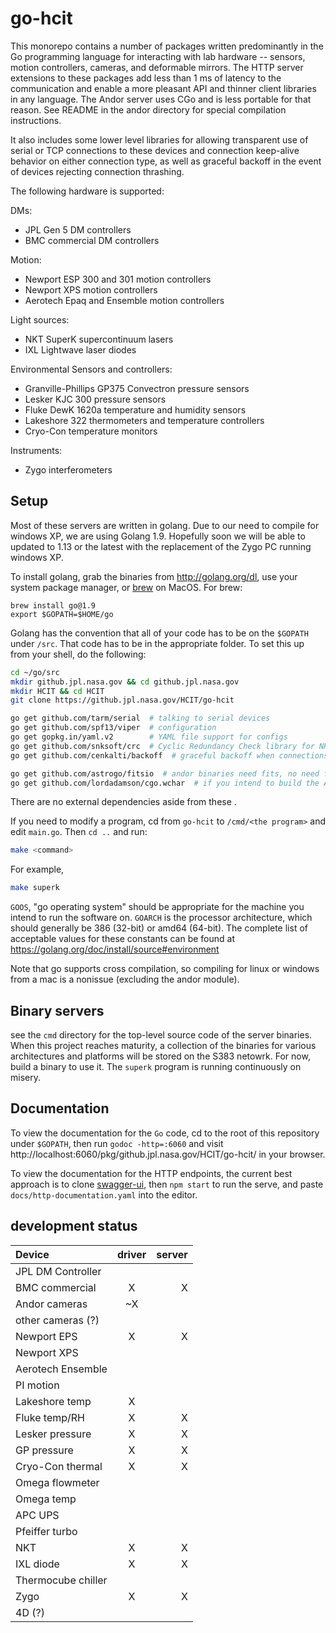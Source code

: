 # go-hcit

This monorepo contains a number of packages written predominantly in the Go programming language for interacting with lab hardware -- sensors, motion controllers, cameras, and deformable mirrors.  The HTTP server extensions to these packages add less than 1 ms of latency to the communication and enable a more pleasant API and thinner client libraries in any language.  The Andor server uses CGo and is less portable for that reason.  See README in the andor directory for special compilation instructions.

It also includes some lower level libraries for allowing transparent use of serial or TCP connections to these devices and connection keep-alive behavior on either connection type, as well as graceful backoff in the event of devices rejecting connection thrashing.

The following hardware is supported:

DMs:
- JPL Gen 5 DM controllers
- BMC commercial DM controllers

Motion:
- Newport ESP 300 and 301 motion controllers
- Newport XPS motion controllers
- Aerotech Epaq and Ensemble motion controllers

Light sources:
- NKT SuperK supercontinuum lasers
- IXL Lightwave laser diodes

Environmental Sensors and controllers:
- Granville-Phillips GP375 Convectron pressure sensors
- Lesker KJC 300 pressure sensors
- Fluke DewK 1620a temperature and humidity sensors
- Lakeshore 322 thermometers and temperature controllers
- Cryo-Con temperature monitors

Instruments:
- Zygo interferometers


## Setup

Most of these servers are written in golang.  Due to our need to compile for windows XP, we are using Golang 1.9.  Hopefully soon we will be able to updated to 1.13 or the latest with the replacement of the Zygo PC running windows XP.

To install golang, grab the binaries from http://golang.org/dl, use your system package manager, or [brew](https://brew.sh/) on MacOS.  For brew:

```
brew install go@1.9
export $GOPATH=$HOME/go
```

Golang has the convention that all of your code has to be on the `$GOPATH` under `/src`.  That code has to be in the appropriate folder.  To set this up from your shell, do the following:

```sh
cd ~/go/src
mkdir github.jpl.nasa.gov && cd github.jpl.nasa.gov
mkdir HCIT && cd HCIT
git clone https://github.jpl.nasa.gov/HCIT/go-hcit

go get github.com/tarm/serial  # talking to serial devices
go get github.com/spf13/viper  # configuration
go get gopkg.in/yaml.v2        # YAML file support for configs
go get github.com/snksoft/crc  # Cyclic Redundancy Check library for NKT devices
go get github.com/cenkalti/backoff  # graceful backoff when connections rejected by hardware

go get github.com/astrogo/fitsio  # andor binaries need fits, no need for the rest
go get github.com/lordadamson/cgo.wchar  # if you intend to build the Andor/sdk3 pkg
```

There are no external dependencies aside from these .

If you need to modify a program, cd from `go-hcit` to `/cmd/<the program>` and edit `main.go`.  Then `cd ..` and run:

```sh
make <command>
```

For example,

```sh
make superk
```
`GOOS`, "go operating system" should be appropriate for the machine you intend to run the software on.  `GOARCH` is the processor architecture, which should generally be 386 (32-bit) or amd64 (64-bit).  The complete list of acceptable values for these constants can be found at https://golang.org/doc/install/source#environment

Note that go supports cross compilation, so compiling for linux or windows from a mac is a nonissue (excluding the andor module).


## Binary servers

see the `cmd` directory for the top-level source code of the server binaries.  When this project reaches maturity,
a collection of the binaries for various architectures and platforms will be stored on the S383 netowrk.  For now, build
a binary to use it.  The `superk` program is running continuously on misery.

## Documentation

To view the documentation for the `Go` code, cd to the root of this repository under `$GOPATH`, then run `godoc -http=:6060` and visit http://localhost:6060/pkg/github.jpl.nasa.gov/HCIT/go-hcit/ in your browser.

To view the documentation for the HTTP endpoints, the current best approach is to clone [swagger-ui](https://github.com/swagger-api/swagger-ui), then `npm start` to run the serve, and paste `docs/http-documentation.yaml` into the editor.

## development status

| Device            | driver | server |
| :---              | :----: |  ---:  |
| JPL DM Controller |        |        |
| BMC commercial    | X      |  X     |
| Andor cameras     | ~X     |        |
| other cameras (?) |        |        |
| Newport EPS       |  X     |  X     |
| Newport XPS       |        |        |
| Aerotech Ensemble |        |        |
| PI motion         |        |        |
| Lakeshore temp    |  X     |        |
| Fluke temp/RH     |  X     |  X     |
| Lesker pressure   |  X     |  X     |
| GP pressure       |  X     |  X     |
| Cryo-Con thermal  |  X     |  X     |
| Omega flowmeter   |        |        |
| Omega temp        |        |        |
| APC UPS           |        |        |
| Pfeiffer turbo    |        |        |
| NKT               |  X     |  X     |
| IXL diode         |  X     |  X     |
| Thermocube chiller|        |        |
| Zygo              |  X     | X      |
| 4D (?)            |        |        |
